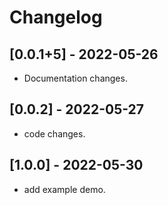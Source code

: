 # Changelog

## [0.0.1+5] - 2022-05-26

* Documentation changes.

## [0.0.2] - 2022-05-27

* code changes.

## [1.0.0] - 2022-05-30

* add example demo.
